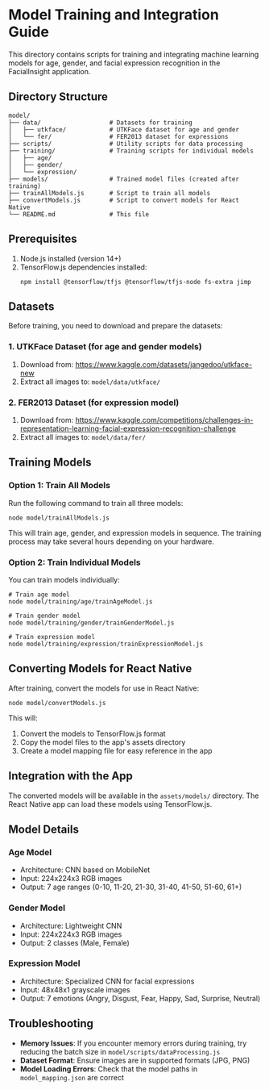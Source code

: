 # Model Training and Integration Guide

This directory contains scripts for training and integrating machine learning models for age, gender, and facial expression recognition in the FacialInsight application.

## Directory Structure

```
model/
├── data/                   # Datasets for training
│   ├── utkface/            # UTKFace dataset for age and gender
│   └── fer/                # FER2013 dataset for expressions
├── scripts/                # Utility scripts for data processing
├── training/               # Training scripts for individual models
│   ├── age/
│   ├── gender/
│   └── expression/
├── models/                 # Trained model files (created after training)
├── trainAllModels.js       # Script to train all models
├── convertModels.js        # Script to convert models for React Native
└── README.md               # This file
```

## Prerequisites

1. Node.js installed (version 14+)
2. TensorFlow.js dependencies installed:
   ```
   npm install @tensorflow/tfjs @tensorflow/tfjs-node fs-extra jimp
   ```

## Datasets

Before training, you need to download and prepare the datasets:

### 1. UTKFace Dataset (for age and gender models)

1. Download from: https://www.kaggle.com/datasets/jangedoo/utkface-new
2. Extract all images to: `model/data/utkface/`

### 2. FER2013 Dataset (for expression model)

1. Download from: https://www.kaggle.com/competitions/challenges-in-representation-learning-facial-expression-recognition-challenge
2. Extract all images to: `model/data/fer/`

## Training Models

### Option 1: Train All Models

Run the following command to train all three models:

```
node model/trainAllModels.js
```

This will train age, gender, and expression models in sequence. The training process may take several hours depending on your hardware.

### Option 2: Train Individual Models

You can train models individually:

```
# Train age model
node model/training/age/trainAgeModel.js

# Train gender model
node model/training/gender/trainGenderModel.js

# Train expression model
node model/training/expression/trainExpressionModel.js
```

## Converting Models for React Native

After training, convert the models for use in React Native:

```
node model/convertModels.js
```

This will:
1. Convert the models to TensorFlow.js format
2. Copy the model files to the app's assets directory
3. Create a model mapping file for easy reference in the app

## Integration with the App

The converted models will be available in the `assets/models/` directory. The React Native app can load these models using TensorFlow.js.

## Model Details

### Age Model
- Architecture: CNN based on MobileNet
- Input: 224x224x3 RGB images
- Output: 7 age ranges (0-10, 11-20, 21-30, 31-40, 41-50, 51-60, 61+)

### Gender Model
- Architecture: Lightweight CNN
- Input: 224x224x3 RGB images
- Output: 2 classes (Male, Female)

### Expression Model
- Architecture: Specialized CNN for facial expressions
- Input: 48x48x1 grayscale images
- Output: 7 emotions (Angry, Disgust, Fear, Happy, Sad, Surprise, Neutral)

## Troubleshooting

- **Memory Issues**: If you encounter memory errors during training, try reducing the batch size in `model/scripts/dataProcessing.js`
- **Dataset Format**: Ensure images are in supported formats (JPG, PNG)
- **Model Loading Errors**: Check that the model paths in `model_mapping.json` are correct